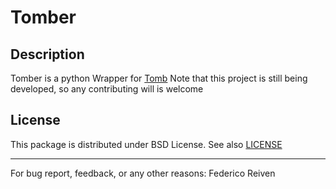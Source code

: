 Tomber
=========

Description
-----------
Tomber is a python Wrapper for [Tomb](https://github.com/dyne/Tomb)
Note that this project is still being developed, so any contributing will is welcome


License
-------
This package is distributed under BSD License. See also [LICENSE](https://github.com/reiven/pynientos/blob/master/LICENSE)  


----------------------------------------------------------------
For bug report, feedback, or any other reasons:
Federico Reiven <reiven AT gmail DOT com>
